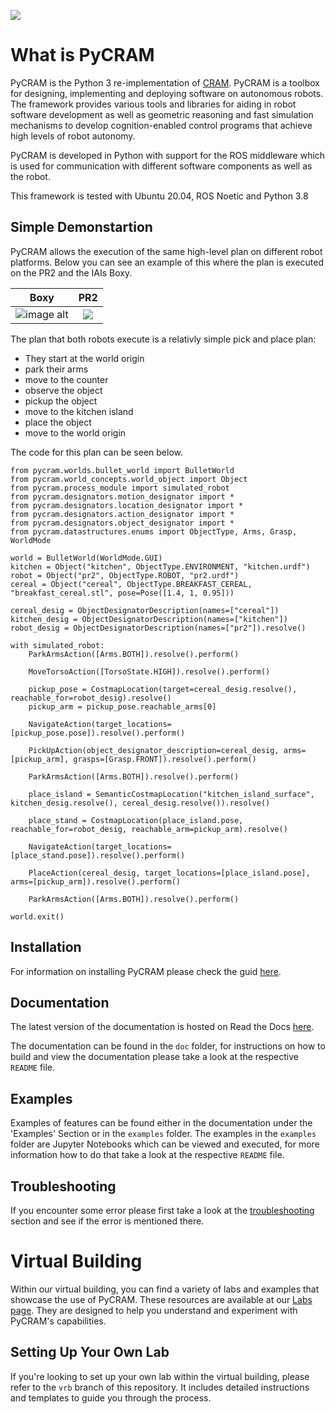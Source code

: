 ![](doc/images/pycram_logo.png)

# What is PyCRAM

PyCRAM is the Python 3 re-implementation of [CRAM](https://github.com/cram2/cram).
PyCRAM is a toolbox for designing, implementing and deploying software on autonomous robots. The framework provides various tools and libraries for aiding in robot software development as well as geometric reasoning and fast simulation mechanisms to develop cognition-enabled control programs that achieve high levels of robot autonomy.

PyCRAM is developed in Python with support for the ROS middleware which is used for communication with different software components as well as the robot.

This framework is tested with Ubuntu 20.04, ROS Noetic and Python 3.8


## Simple Demonstartion
PyCRAM allows the execution of the same high-level plan on different robot platforms. Below you can see an example of this where the plan is executed on the PR2 and the IAIs Boxy.

|               Boxy                |          PR2            |
|:---------------------------------:|:-----------------------:|
| ![image alt](doc/images/boxy.gif) | ![](doc/images/pr2.gif) |

The plan that both robots execute is a relativly simple pick and place plan:
* They start at the world origin
* park their arms
* move to the counter
* observe the object
* pickup the object
* move to the kitchen island
* place the object
* move to the world origin

The code for this plan can be seen below.
```
from pycram.worlds.bullet_world import BulletWorld
from pycram.world_concepts.world_object import Object
from pycram.process_module import simulated_robot
from pycram.designators.motion_designator import *
from pycram.designators.location_designator import *
from pycram.designators.action_designator import *
from pycram.designators.object_designator import *
from pycram.datastructures.enums import ObjectType, Arms, Grasp, WorldMode

world = BulletWorld(WorldMode.GUI)
kitchen = Object("kitchen", ObjectType.ENVIRONMENT, "kitchen.urdf")
robot = Object("pr2", ObjectType.ROBOT, "pr2.urdf")
cereal = Object("cereal", ObjectType.BREAKFAST_CEREAL, "breakfast_cereal.stl", pose=Pose([1.4, 1, 0.95]))

cereal_desig = ObjectDesignatorDescription(names=["cereal"])
kitchen_desig = ObjectDesignatorDescription(names=["kitchen"])
robot_desig = ObjectDesignatorDescription(names=["pr2"]).resolve()

with simulated_robot:
    ParkArmsAction([Arms.BOTH]).resolve().perform()

    MoveTorsoAction([TorsoState.HIGH]).resolve().perform()

    pickup_pose = CostmapLocation(target=cereal_desig.resolve(), reachable_for=robot_desig).resolve()
    pickup_arm = pickup_pose.reachable_arms[0]

    NavigateAction(target_locations=[pickup_pose.pose]).resolve().perform()

    PickUpAction(object_designator_description=cereal_desig, arms=[pickup_arm], grasps=[Grasp.FRONT]).resolve().perform()

    ParkArmsAction([Arms.BOTH]).resolve().perform()

    place_island = SemanticCostmapLocation("kitchen_island_surface", kitchen_desig.resolve(), cereal_desig.resolve()).resolve()

    place_stand = CostmapLocation(place_island.pose, reachable_for=robot_desig, reachable_arm=pickup_arm).resolve()

    NavigateAction(target_locations=[place_stand.pose]).resolve().perform()

    PlaceAction(cereal_desig, target_locations=[place_island.pose], arms=[pickup_arm]).resolve().perform()

    ParkArmsAction([Arms.BOTH]).resolve().perform()

world.exit()
```



## Installation
For information on installing PyCRAM please check the guid [here](https://pycram.readthedocs.io/en/latest/installation.html).

## Documentation

The latest version of the documentation is hosted on Read the Docs [here](https://pycram.readthedocs.io/en/latest/index.html).

The documentation can be found in the `doc` folder, for instructions on how to build and view the documentation please 
take a look at the respective `README` file.

## Examples
Examples of features can be found either in the documentation under the 'Examples' Section or in the `examples` folder. 
The examples in the `examples` folder are Jupyter Notebooks which can be viewed and executed, for more information 
how to do that take a look at the respective `README` file. 

## Troubleshooting 
If you encounter some error please first take a look at the 
[troubleshooting](https://pycram.readthedocs.io/en/latest/troubleshooting.html) section and see if the error is mentioned 
there. 

# Virtual Building
Within our virtual building, you can find a variety of labs and examples that showcase the use of PyCRAM. These resources are available at our [Labs page](https://vib.ai.uni-bremen.de/page/labs/). They are designed to help you understand and experiment with PyCRAM's capabilities.

## Setting Up Your Own Lab

If you're looking to set up your own lab within the virtual building, please refer to the `vrb` branch of this repository. It includes detailed instructions and templates to guide you through the process.
